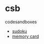 # csb
codesandboxes

- [sudoku](https://codesandbox.io/p/sandbox/hardcore-pond-tltq8v?file=%2Fsrc%2FApp.js)
- [memory card](https://codesandbox.io/p/sandbox/sparkling-rain-qtf5qd?file=%2Fsrc%2Fstyles.css%3A17%2C3)
